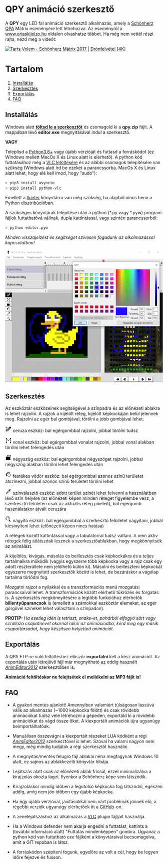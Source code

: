 # QPY animáció szerkesztő
A **QPY** egy LED fal animáció szerkesztő alkalmazás, amely a [Schönherz QPA](https://hu.wikipedia.org/wiki/Sch%C3%B6nherz_Qpa) Mátrix eseményére lett létrehozva. Az eseményről a www.oriaskijelzo.hu oldalon olvashatsz többet. Ha még nem vettél részt rajta, nézd meg a videót:

[![Tarts Velem - Schönherz Mátrix 2017 | Drónfelvétel [4K]](http://img.youtube.com/vi/1sqLbh-WmbM/maxresdefault.jpg)](https://www.youtube.com/watch?v=1sqLbh-WmbM "Tarts Velem - Schönherz Mátrix 2017 | Drónfelvétel [4K]")

# Tartalom

1. [Installálás](#installálás)
2. [Szerkesztés](#szerkesztés)
3. [Exportálás](#exportálás)
4. [FAQ](#faq)
	
## Installálás

Windows alatt **[töltsd le a szerkesztőt](https://github.com/sedthh/schonherz-matrix/raw/master/qpy.zip)** és csomagold ki a **qpy.zip** fájlt. A mappában lévő **editor.exe** megnyitásával indul a szerkesztő.

**VAGY** 

Telepítsd a [Python3.6+](https://www.python.org/downloads/) vagy újabb verzióját és futtasd a forráskódot (ez Windows mellett MacOs X és Linux alatt is elérhető). A python kód futtatásához még a [VLC letöltésére](https://www.videolan.org/vlc/index.html) és az alábbi csomagok telepítésére van szükség (Windows alatt írd be ezeket a parancssorba. MacOs X és Linux alatt lehet, hogy elé kell írnod, hogy "sudo"):

```python
> pip3 install asyncio
> pip3 install python-vlc
```

Emellett a [tkinter](https://tkdocs.com/tutorial/install.html) könyvtárra van még szükség, ha alapból nincs benn a Python disztribúcióban. 

A szükséges könyvtárak telepítése után a python (\*.py vagy \*.pyw) program fájlok futtathatóvá vállnak, dupla kattintással, vagy szintén parancssorból:

```python
> python editor.pyw
```

*Minden visszajelzést és segítséget szívesen fogadunk az alkalmazással kapcsolatban!*

![editor snapshot](images/editor.png)

## Szerkesztés
Az eszköztár eszközeinek segítségével a színpadra és az előnézeti ablakra is lehet rajzolni. A rajzok a kijelölt réteg, kijelölt képkockáján belül jelennek meg. Rajzolni az egér bal gombjával, törölni a jobb gombjával lehet. 

![pencil tool](images/pencil.gif) ceruza eszköz: bal egérgombbal rajzolni, jobbal törölni tudsz

![line tool](images/line.gif) vonal eszköz: bal egérgombbal vonalat rajzolni, jobbal vonal alakban törölni lehet felengedés után

![rectangle tool](images/rectangle.gif) négyszög eszköz: bal egérgombbal négyszöget rajzolni, jobbal négyszög alakban törölni lehet felengedés után

![fill tool](images/fill.gif) festékes vödör eszköz: bal egérgombbal azonos színű területet átszínezni, jobbal azonos színű területet törölni lehet

![picker tool](images/picker.gif) színválasztó eszköz: adott terület színét lehet felvenni a használatban lévő szín helyére (az előnézeti képen minden réteget figyelembe vesz, a szerkesztő felületen csak az aktuális réteg pixeleit), bal egérgomb használatakor átvált ceruzára

![zoom tool](images/zoom.gif) nagyító eszköz: bal egérgombbal a szerkesztő felülletet nagyítani, jobbal kicsinyíteni lehet (előnézeti képen nincs hatása)

A rétegek között kattintással vagy a tabulátorral tudsz váltani. A nem aktív rétegek félig átlátszóak lesznek a szerkesztőablakban, hogy megkönnyítsék az animálást. 

A kijelölés, kivágás, másolás és beillesztés csak képkockákra és a teljes tartalmaikra működik (vagyis egyszerre több képkocka vagy a rajz csak egy adott részterüllete nem jelölhető külön ki). Másolni és beilleszteni képkockát egyszerre megnyitott szerkesztők között is lehet, de bezáráskor a vágólap tartalma törlődni fog. 

Mozgatni rajzot a nyilakkal és a transzformációs menü mozgatási parancsaival lehet. A transzformációk között elérhető tükrözés és forgatás is. A szerkesztés megkönnyítésére a legtöbb funkcióhoz elérhetők **billentyűparancsok** is (emellett a számokkal eszköztár elemeket, az egér görgővel színeket lehet választani a színpadon). 

**PROTIP:** *Ha esetleg idén is tetriszt, snake-et, pohárból elfogyó sört vagy scrollozó csapatnevet akarnál rakni az animációdba, kérd meg egy másik csapattársadat, hogy készítsen helyetted animációt.*

## Exportálás
A QPA FTP-re való feltöltéshez először **exportálni** kell a kész animációt. Az exportálás után létrejövő fájl már megnyitható az eddig használt *[AnimEditor2012](https://oriaskijelzo.sch.bme.hu/wp-content/uploads/2018/06/animeditor_2012_win32.zip)* szerkesztőben is. 

**Animáció feltöltéskor ne felejtsétek el mellékelni az MP3 fájlt is!**

## FAQ

- A gyakori mentés ajánlott! Amennyiben valamiért túlságosan lassúvá válik az alkalmazás (~1000 képkocka fölött) és csak rövidebb animációkat tudsz vele létrehozni a gépeden, exportáld ki a rövidebb animációkat és vágd össze őket. A kiexportált animációk újra ugyanúgy beimportálhatóak. 

- Manuálisan összevágni a kiexportált részeket LUA kódként a régi *[AnimEditor2012](https://oriaskijelzo.sch.bme.hu/wp-content/uploads/2018/06/animeditor_2012_win32.zip)* szerkesztővel is lehet. Szóval ha valami nagyon nem megy, még mindig tudjátok a régi szerkesztőt használni.

- A megnyitás/mentés felugró fájl ablakai néha megfagynak Windows 10 alatt, ez sajnos az ablakkezelő könyvtár hibája.

- Lejátszás alatt csak az előnézeti ablak frissül, ezzel minimalizálva a kirajzolás okozta laget. Ilyenkor a Schönherz képe sem látszódik.

- Kirajzoláskor mindig időben a legutolsó képkocka fog látszódni, egészen addig, amíg nem jön időben egy újabb képkocka.

- Ha egy újabb verzióval, javításokkal nem várt problémák jönnek elő, a régebbi verziók ugyanúgy elérhetőek itt a [GitHub](https://github.com/sedthh/schonherz-matrix/releases)-on. 

- A zenelejátszáshoz az alkalmazás a [VLC](https://www.videolan.org/vlc/index.html) plugin fájljait használja.

- Ha a Windows defender nem akarja engedni a futtatást, kattints a (további információ alatt) "Futtatás mindenképpen" gombra. Ugyanaz a python kód van futtatható exe fájlként a könyvtáraival becsomagolva, amit a GIT repoban is látsz. 

- A forráskódon szépíteni fogunk, egyelőre az volt a cél, hogy be legyen időre fejezve és fusson.